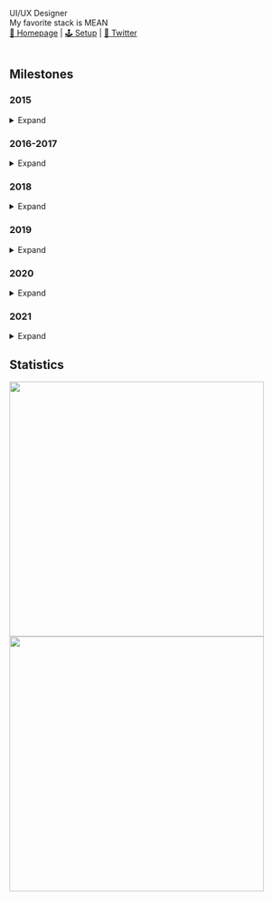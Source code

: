 UI/UX Designer  
My favorite stack is MEAN<br>
<a href="https://noel-schmidt.de">🏡 Homepage</a> | 
<a href="https://github.com/Noel-Schmidt/noel-schmidt/blob/main/MY-SETUP.md">🕹 Setup</a> | 
<a href="https://twitter.com/noelschmidt_">🔹 Twitter</a>
<br>
<br>
<h2>Milestones</h2>

<h3>2015</h3>
<details>
  <summary>Expand</summary>
  
  - Learned a lot of PC stuff
  
</details>
 
<h3>2016-2017</h3>
<details>
  <summary>Expand</summary>
  
  - Started teaching myself programming for Realsies (Java)
  - Learned dealing with documentations
  
</details>  
 
<h3>2018</h3>
<details>
  <summary>Expand</summary>
  
  - Learned HTML
  - Learned CSS
  
</details>
 
<h3>2019</h3>
<details>
  <summary>Expand</summary>
  
  - First contact with Unreal Engine
  - Learned a lot of Javascript
  - Learned MySQL
  - Learned MongoDB
  - Learned Express
  - Learned dealing with Gitlab
  
</details>

<h3>2020</h3>
<details>
  <summary>Expand</summary>
  
  - <a href="https://unity.com/">First contact with Unity</a>
  - First contact with C#
  - Learned a lot of Typescript
  - <a href="https://angular.io/">Learned a lot of Angular</a>
  - <a href="https://www.electronjs.org/">Learned Electron</a>
  - Learned PostgresSQL
  - Learned REST
  - <a href="https://jwt.io/">Learned JSON Web Tokens</a>
  - Founded a company
  - Created a Github profile
  - Wrote my first API interface
</details>

<h3>2021</h3>
<details>
  <summary>Expand</summary>
  
  - Learned <a href="https://cli.vuejs.org/">Vue.js</a>
  - First contact with <a href="https://www.sketch.com/">Sketch</a>
  - Learned the <a href="https://alloc8or.re/gta5/nativedb/">GTA 5 Natives</a>
  - Learned <a href="https://strapi.io/">Strapi</a>
  - Started game development with <a href="https://unity.com/">Unity<a>
  
  ⚡️ Let's see where 2021 will take me
</details>

<h2>Statistics</h2>

<a href="https://github.com/noel-schmidt">
  <img width="450em" src="https://github-readme-stats.vercel.app/api?username=noel-schmidt&show_icons=true&theme=dark&include_all_commits=true&count_private=true"/>
  <img width="450em" src="https://github-readme-stats.vercel.app/api/top-langs/?username=noel-schmidt&layout=compact&exclude_lang=java+r&theme=dark" />
</a>
